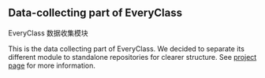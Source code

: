 ## Data-collecting part of EveryClass
EveryClass 数据收集模块


This is the data collecting part of EveryClass. We decided to separate its different module to standalone repositories for clearer structure. See [project page](https://github.com/fr0der1c/EveryClass) for more information.